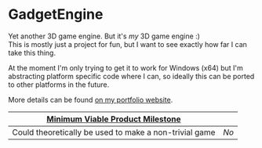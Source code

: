 # GadgetEngine

Yet another 3D game engine. But it's *my* 3D game engine :)  
This is mostly just a project for fun, but I want to see exactly how far I can take this thing.

At the moment I'm only trying to get it to work for Windows (x64) but I'm abstracting platform specific code where I can, so ideally this can be ported to other platforms in the future.

More details can be found [on my portfolio website](https://gamesbycarter.wordpress.com/2022/06/22/gadget-engine-c/).

| [Minimum Viable Product Milestone](https://github.com/ShikenNuggets/GadgetEngine/milestone/1) |  |
|-------------------------------------------------------------|--|
| Could theoretically be used to make a non-trivial game | *No* |
